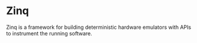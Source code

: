 # Zinq

Zinq is a framework for building deterministic hardware emulators with APIs to instrument the running software.
